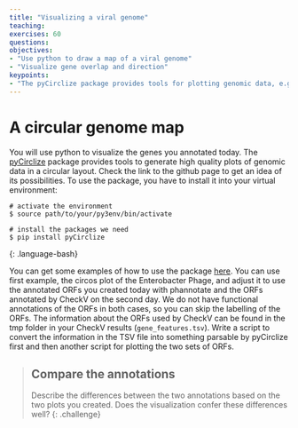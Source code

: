 ```yaml
---
title: "Visualizing a viral genome"
teaching: 
exercises: 60
questions:
objectives:
- "Use python to draw a map of a viral genome"
- "Visualize gene overlap and direction"
keypoints:
- "The pyCirclize package provides tools for plotting genomic data, e.g., the set of genes, in a circular layout."
---
```


# A circular genome map

You will use python to visualize the genes you annotated today. The 
[pyCirclize](https://github.com/moshi4/pyCirclize) package provides tools to generate
high quality plots of genomic data in a circular layout. Check the link to the github
page to get an idea of its possibilities. To use the package, you have to install it
into your virtual environment: 

~~~
# activate the environment
$ source path/to/your/py3env/bin/activate

# install the packages we need
$ pip install pyCirclize
~~~
{: .language-bash}

You can get some examples of how to use the package [here](https://moshi4.github.io/pyCirclize/circos_plot/).
You can use first example, the circos plot of the Enterobacter Phage, and adjust it to
use the annotated ORFs you created today with phannotate and the ORFs annotated by CheckV
on the second day. We do not have functional annotations of the ORFs in both cases, so 
you can skip the labelling of the ORFs. The information about the ORFs used by CheckV can
be found in the tmp folder in your CheckV results (`gene_features.tsv`). Write a script to
convert the information in the TSV file into something parsable by pyCirclize first and
then another script for plotting the two sets of ORFs.

> ## Compare the annotations
> Describe the differences between the two annotations based on the two plots you created.
> Does the visualization confer these differences well? 
{: .challenge}
